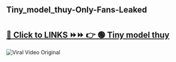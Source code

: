 
 ## Tiny_model_thuy-Only-Fans-Leaked

# <h2><a href="https://clipsfans.com/Tiny_model_thuy&ref=git">🔗 Click to LINKS ⏩⏩ 👉 🟢 Tiny model thuy </a></h2>

<a href="https://clipsfans.com/Tiny_model_thuy&ref=git" rel="nofollow" data-target="animated-image.originalLink"><img src="https://i.ibb.co.com/xMMVF88/686577567.gif" alt="Viral Video Original" style="max-width: 100%; display: inline-block;" data-target="animated-image.originalImage"></a>
